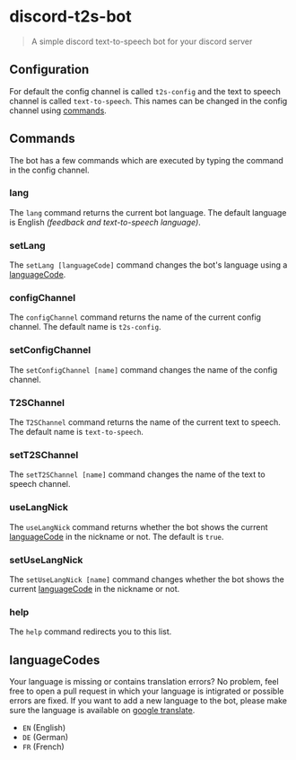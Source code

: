 # discord-t2s-bot

> A simple discord text-to-speech bot for your discord server

## Configuration

For default the config channel is called `t2s-config` and the text to speech channel is called `text-to-speech`.
This names can be changed in the config channel using [commands](#commands).

## Commands

The bot has a few commands which are executed by typing the command in the config channel.

### lang

The `lang` command returns the current bot language. The default language is English _(feedback and text-to-speech language)_.

### setLang

The `setLang [languageCode]` command changes the bot's language using a [languageCode](#languageCodes).

### configChannel

The `configChannel` command returns the name of the current config channel. The default name is `t2s-config`.

### setConfigChannel

The `setConfigChannel [name]` command changes the name of the config channel.

### T2SChannel

The `T2SChannel` command returns the name of the current text to speech. The default name is `text-to-speech`.

### setT2SChannel

The `setT2SChannel [name]` command changes the name of the text to speech channel.

### useLangNick

The `useLangNick` command returns whether the bot shows the current [languageCode](#languageCodes) in the nickname or not. The default is `true`.

### setUseLangNick

The `setUseLangNick [name]` command changes whether the bot shows the current [languageCode](#languageCodes) in the nickname or not.

### help

The `help` command redirects you to this list.

## languageCodes

Your language is missing or contains translation errors? No problem, feel free to open a pull request in which your language is intigrated or possible errors are fixed.
If you want to add a new language to the bot, please make sure the language is available on [google translate](https://translate.google.com/).

- `EN` (English)
- `DE` (German)
- `FR` (French)
